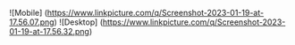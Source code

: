 ![Mobile] (https://www.linkpicture.com/q/Screenshot-2023-01-19-at-17.56.07.png)
![Desktop] (https://www.linkpicture.com/q/Screenshot-2023-01-19-at-17.56.32.png)

